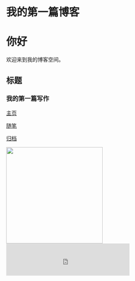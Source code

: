 # 我的第一篇博客
<!DOCTYPE html>
<html>
<head>
<meta charset="utf-8">
<title>云来的博客</title>
</head>
<body>

<h1>你好</h1>
<p>欢迎来到我的博客空间。</p>

<h2>标题</h2>

<h3>我的第一篇写作</h3>

<a href="D:/99999/shiyan.html">主页</a>

<a href="http://localhost:4000/">随笔</a>

<a href="http://localhost:4000/archives/index.html">归档</a>

<bgsound src=”music.mid” loop=”-1″></bgsound>

<img decoding="async" src="C:\sss\themes\yilia\source\assets\touxiang.png" width="258" height="258" />

<iframe frameborder="no" border="0" marginwidth="0" marginheight="0" width=330 height=86 src="http://music.163.com/outchain/player?type=2&id=1999642000&auto=1&height=66"></iframe>
</body>
</html>
